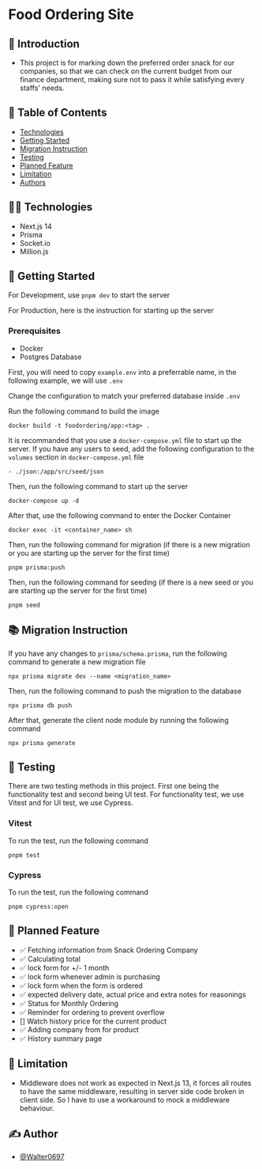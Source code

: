 # Food Ordering Site

## 🏁 Introduction

-   This project is for marking down the preferred order snack for our companies, so that we can check on the current budget from our finance department, making sure not to pass it while satisfying every staffs' needs.

## 📝 Table of Contents

-   [Technologies](#technologies)
-   [Getting Started](#getting_started)
-   [Migration Instruction](#migration_instruction)
-   [Testing](#testing)
-   [Planned Feature](#planned_feature)
-   [Limitation](#limitation)
-   [Authors](#authors)

## 🧑‍💻 Technologies <a name = "technologies"></a>

-   Next.js 14
-   Prisma
-   Socket.io
-   Million.js

## 🏁 Getting Started <a name = "getting_started"></a>

For Development, use `pnpm dev` to start the server

For Production, here is the instruction for starting up the server

### Prerequisites

-   Docker
-   Postgres Database

First, you will need to copy `example.env` into a preferrable name, in the following example, we will use `.env`

Change the configuration to match your preferred database inside `.env`

Run the following command to build the image

```
docker build -t foodordering/app:<tag> .
```

It is recommanded that you use a `docker-compose.yml` file to start up the server. If you have any users to seed, add the following configuration to the `volumes` section in `docker-compose.yml` file

```
- ./json:/app/src/seed/json
```

Then, run the following command to start up the server

```
docker-compose up -d
```

After that, use the following command to enter the Docker Container

```
docker exec -it <container_name> sh
```

Then, run the following command for migration (if there is a new migration or you are starting up the server for the first time)

```
pnpm prisma:push
```

Then, run the following command for seeding (if there is a new seed or you are starting up the server for the first time)

```
pnpm seed
```

## 📚 Migration Instruction <a name = "migration_instruction"></a>

If you have any changes to `prisma/schema.prisma`, run the following command to generate a new migration file

```
npx prisma migrate dev --name <migration_name>
```

Then, run the following command to push the migration to the database

```
npx prisma db push
```

After that, generate the client node module by running the following command

```
npx prisma generate
```

## 🐛 Testing <a name="testing"></a>

There are two testing methods in this project. First one being the functionality test and second being UI test. For functionality test, we use Vitest and for UI test, we use Cypress.

### Vitest

To run the test, run the following command

```
pnpm test
```

### Cypress

To run the test, run the following command

```
pnpm cypress:open
```

## 🧳 Planned Feature <a name = "planned_feature"></a>

-   ✅ Fetching information from Snack Ordering Company
-   ✅ Calculating total
-   ✅ lock form for +/- 1 month
-   ✅ lock form whenever admin is purchasing
-   ✅ lock form when the form is ordered
-   ✅ expected delivery date, actual price and extra notes for reasonings
-   ✅ Status for Monthly Ordering
-   ✅ Reminder for ordering to prevent overflow
-   [] Watch history price for the current product
-   ✅ Adding company from for product
-   ✅ History summary page

## 🐜 Limitation <a name = "limitation"></a>

-   Middleware does not work as expected in Next.js 13, it forces all routes to have the same middleware, resulting in server side code broken in client side. So I have to use a workaround to mock a middleware behaviour.

## ✍️ Author <a name = "authors"></a>

-   [@Walter0697](https://github.com/Walter0697)

